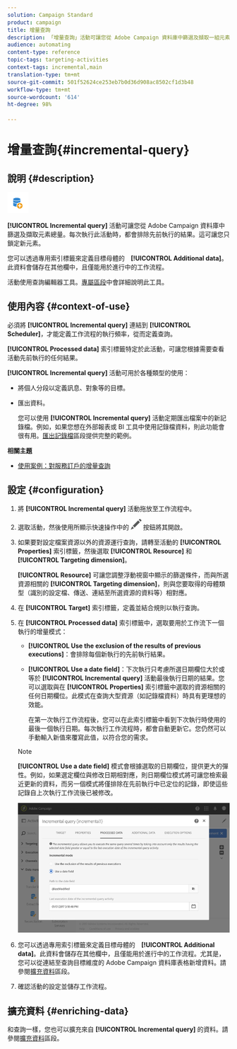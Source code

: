 ```yaml
---
solution: Campaign Standard
product: campaign
title: 增量查詢
description: 「增量查詢」活動可讓您從 Adobe Campaign 資料庫中篩選及擷取一組元素。
audience: automating
content-type: reference
topic-tags: targeting-activities
context-tags: incremental,main
translation-type: tm+mt
source-git-commit: 501f52624ce253eb7b0d36d908ac8502cf1d3b48
workflow-type: tm+mt
source-wordcount: '614'
ht-degree: 98%

---
```



# 增量查詢{#incremental-query}

## 說明 {#description}

![](assets/incremental.png)

**[!UICONTROL Incremental query]** 活動可讓您從 Adobe Campaign 資料庫中篩選及擷取元素總量。每次執行此活動時，都會排除先前執行的結果。這可讓您只鎖定新元素。

您可以透過專用索引標籤來定義目標母體的　**[!UICONTROL Additional data]**。此資料會儲存在其他欄中，且僅能用於進行中的工作流程。

活動使用查詢編輯器工具。[專屬區段](../../automating/using/editing-queries.md#about-query-editor)中會詳細說明此工具。

## 使用內容 {#context-of-use}

必須將 **[!UICONTROL Incremental query]** 連結到 **[!UICONTROL Scheduler]**，才能定義工作流程的執行頻率，從而定義查詢。

**[!UICONTROL Processed data]** 索引標籤特定於此活動，可讓您根據需要查看活動先前執行的任何結果。

**[!UICONTROL Incremental query]** 活動可用於各種類型的使用：

* 將個人分段以定義訊息、對象等的目標。

* 匯出資料。

   您可以使用 **[!UICONTROL Incremental query]** 活動定期匯出檔案中的新記錄檔。例如，如果您想在外部報表或 BI 工具中使用記錄檔資料，則此功能會很有用。[匯出記錄檔](../../automating/using/exporting-logs.md)區段提供完整的範例。

**相關主題**

* [使用案例：對服務訂戶的增量查詢](../../automating/using/incremental-query-on-subscribers.md)

## 設定 {#configuration}

1. 將 **[!UICONTROL Incremental query]** 活動拖放至工作流程中。
1. 選取活動，然後使用所顯示快速操作中的 ![](assets/edit_darkgrey-24px.png) 按鈕將其開啟。
1. 如果要對設定檔案資源以外的資源運行查詢，請轉至活動的 **[!UICONTROL Properties]** 索引標籤，然後選取 **[!UICONTROL Resource]** 和　**[!UICONTROL Targeting dimension]**。

   **[!UICONTROL Resource]** 可讓您調整浮動視窗中顯示的篩選條件，而與所選資源相關的 **[!UICONTROL Targeting dimension]**，則與您要取得的母體類型（識別的設定檔、傳送、連結至所選資源的資料等）相對應。

1. 在 **[!UICONTROL Target]** 索引標籤，定義並結合規則以執行查詢。
1. 在 **[!UICONTROL Processed data]** 索引標籤中，選取要用於工作流下一個執行的增量模式：

   * **[!UICONTROL Use the exclusion of the results of previous executions]**：會排除每個新執行的先前執行結果。
   * **[!UICONTROL Use a date field]**：下次執行只考慮所選日期欄位大於或等於 **[!UICONTROL Incremental query]** 活動最後執行日期的結果。您可以選取與在 **[!UICONTROL Properties]** 索引標籤中選取的資源相關的任何日期欄位。此模式在查詢大型資源（如記錄檔資料）時具有更理想的效能。

      在第一次執行工作流程後，您可以在此索引標籤中看到下次執行時使用的最後一個執行日期。每次執行工作流程時，都會自動更新它。您仍然可以手動輸入新值來覆寫此值，以符合您的需求。
   >[!NOTE]
   >
   >**[!UICONTROL Use a date field]** 模式會根據選取的日期欄位，提供更大的彈性。例如，如果選定欄位與修改日期相對應，則日期欄位模式將可讓您檢索最近更新的資料，而另一個模式將僅排除在先前執行中已定位的記錄，即使這些記錄自上次執行工作流後已被修改。

   ![](assets/incremental_query_usedatefield.png)

1. 您可以透過專用索引標籤來定義目標母體的　**[!UICONTROL Additional data]**。此資料會儲存在其他欄中，且僅能用於進行中的工作流程。尤其是，您可以從連結至查詢目標維度的 Adobe Campaign 資料庫表格新增資料。請參閱[擴充資料](../../automating/using/query.md#enriching-data)區段。
1. 確認活動的設定並儲存工作流程。

## 擴充資料 {#enriching-data}

和查詢一樣，您也可以擴充來自 **[!UICONTROL Incremental query]** 的資料。請參閱[擴充資料](../../automating/using/query.md#enriching-data)區段。
